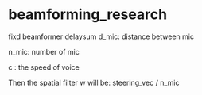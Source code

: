 # beamforming_research
fixd beamformer delaysum
d_mic: distance between mic


n_mic: number of mic


c : the speed of voice

Then the spatial filter w will be:
steering_vec / n_mic
